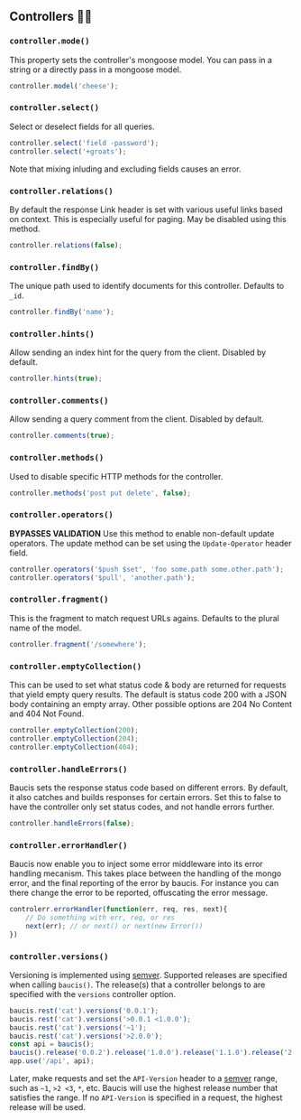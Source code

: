 ## Controllers :man_technologist:

### `controller.mode()`

This property sets the controller's mongoose model.  You can pass in a string or a directly pass in a mongoose model.

``` javascript
controller.model('cheese');
```

### `controller.select()`

Select or deselect fields for all queries.

``` javascript
controller.select('field -password');
controller.select('+groats');
```

Note that mixing inluding and excluding fields causes an error.

### `controller.relations()`

By default the response Link header is set with various useful links based on context.  This is especially useful for paging.  May be disabled using this method.

``` javascript
controller.relations(false);
```

### `controller.findBy()`

The unique path used to identify documents for this controller.  Defaults to `_id`.

``` javascript
controller.findBy('name');
```

### `controller.hints()`

Allow sending an index hint for the query from the client.  Disabled by default.

``` javascript
controller.hints(true);
```

### `controller.comments()`

Allow sending a query comment from the client.  Disabled by default.

``` javascript
controller.comments(true);
```

### `controller.methods()`

Used to disable specific HTTP methods for the controller.

``` javascript
controller.methods('post put delete', false);
```

### `controller.operators()`

**BYPASSES VALIDATION** Use this method to enable non-default update operators.  The update method can be set using the `Update-Operator` header field.

``` javascript
controller.operators('$push $set', 'foo some.path some.other.path');
controller.operators('$pull', 'another.path');
```

### `controller.fragment()`

This is the fragment to match request URLs agains.  Defaults to the plural name of the model.

``` javascript
controller.fragment('/somewhere');
```

### `controller.emptyCollection()`

This can be used to set what status code & body are returned for requests that yield empty query results.  The default is status code 200 with a JSON body containing an empty array.  Other possible options are 204 No Content and 404 Not Found.

``` javascript
controller.emptyCollection(200);
controller.emptyCollection(204);
controller.emptyCollection(404);
```

### `controller.handleErrors()`

Baucis sets the response status code based on different errors.  By default, it also catches and builds responses for certain errors.  Set this to false to have the controller only set status codes, and not handle errors further.

``` javascript
controller.handleErrors(false);
```

### `controller.errorHandler()`
Baucis now enable you to inject some error middleware into its error handling mecanism.
This takes place between the handling of the mongo error, and the final reporting of the error by baucis.
For instance you can there change the error to be reported, offuscating the error message.

```js
controlerr.errorHandler(function(err, req, res, next){
    // Do something with err, req, or res
    next(err); // or next() or next(new Error())
})
```

### `controller.versions()`

Versioning is implemented using [semver](http://semver.org).  Supported releases are specified when calling `baucis()`.  The release(s) that a controller belongs to are specified with the `versions` controller option.

``` javascript
baucis.rest('cat').versions('0.0.1');
baucis.rest('cat').versions('>0.0.1 <1.0.0');
baucis.rest('cat').versions('~1');
baucis.rest('cat').versions('>2.0.0');
const api = baucis();
baucis().release('0.0.2').release('1.0.0').release('1.1.0').release('2.0.0')
app.use('/api', api);
```

Later, make requests and set the `API-Version` header to a [semver](http://semver.org) range, such as `~1`, `>2 <3`, `*`, etc.  Baucis will use the highest release number that satisfies the range.  If no `API-Version` is specified in a request, the highest release will be used.
